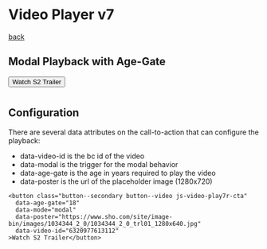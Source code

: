 
# Video Player v7
[back](./index.html)

## Modal Playback with Age-Gate

<div class="video-cta-example">
<button class="button--secondary button--video js-video-play7r-cta"
  data-age-gate="18" 
  data-mode="modal"
  data-poster="https://www.sho.com/site/image-bin/images/1034344_2_0/1034344_2_0_trl01_1280x640.jpg"
  data-video-id="6320977613112"
  data-asset-id="80972"
  data-asset-title="Yellowjackets Season 2 Official Trailer"
  data-asset-type="trl"
  data-asset-creation-date="2023-02-22"
  data-player-name="sho.com v7 dev and qa"
>Watch S2 Trailer</button><!-- 1280x720 poster has right aspect -->
</div>

## Configuration
There are several data attributes on the call-to-action that can configure the playback:
- data-video-id is the bc id of the video
- data-modal is the trigger for the modal behavior
- data-age-gate is the age in years required to play the video
- data-poster is the url of the placeholder image (1280x720)

```
<button class="button--secondary button--video js-video-play7r-cta"
  data-age-gate="18" 
  data-mode="modal"
  data-poster="https://www.sho.com/site/image-bin/images/1034344_2_0/1034344_2_0_trl01_1280x640.jpg"
  data-video-id="6320977613112"
>Watch S2 Trailer</button>
```



<style type="text/css">
.video-cta-example {
  margin-bottom:25px
}

.button--secondary, .button--outline-white {
  margin-bottom:10px;
}
</style>